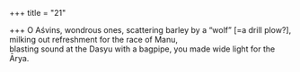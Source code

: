 +++
title = "21"

+++
O Aśvins, wondrous ones, scattering barley by a “wolf” [=a drill plow?],  milking out refreshment for the race of Manu,  
blasting sound at the Dasyu with a bagpipe, you made wide light for  the Ārya.  
